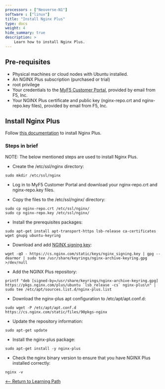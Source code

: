 ```yaml
---
processors : ["Neoverse-N1"]
software : ["linux"]
title: "Install Nginx Plus"
type: docs
weight: 4
hide_summary: true
description: >
    Learn how to install Nginx Plus.
---
```


## Pre-requisites

* Physical machines or cloud nodes with Ubuntu installed.
* An NGINX Plus subscription (purchased or trial)
* root privilege
* Your credentials to the [MyF5 Customer Portal](https://account.f5.com/myf5), provided by email from F5, Inc.
* Your NGINX Plus certificate and public key (nginx-repo.crt and nginx-repo.key files), provided by email from F5, Inc.

## Install Nginx Plus

Follow [this documentation](https://docs.nginx.com/nginx/admin-guide/installing-nginx/installing-nginx-plus/) to install Nginx Plus.

### Steps in brief

NOTE: The below mentioned steps are used to install Nginx Plus.

* Create the /etc/ssl/nginx directory:

```console
sudo mkdir /etc/ssl/nginx
```

* Log in to MyF5 Customer Portal and download your nginx-repo.crt and nginx-repo.key files.

* Copy the files to the /etc/ssl/nginx/ directory:

```console
sudo cp nginx-repo.crt /etc/ssl/nginx/
sudo cp nginx-repo.key /etc/ssl/nginx/
```

* Install the prerequisites packages:

```console
sudo apt-get install apt-transport-https lsb-release ca-certificates wget gnupg ubuntu-keyring
```

* Download and add [NGINX signing key](https://nginx.org/keys/nginx_signing.key?_ga=2.189873707.1437862557.1661841695-1317742238.1661167617):

```console
wget -qO - https://cs.nginx.com/static/keys/nginx_signing.key | gpg --dearmor | sudo tee /usr/share/keyrings/nginx-archive-keyring.gpg >/dev/null
```
* Add the NGINX Plus repository:

```console
printf "deb [signed-by=/usr/share/keyrings/nginx-archive-keyring.gpg] https://pkgs.nginx.com/plus/ubuntu `lsb_release -cs` nginx-plus\n" | sudo tee /etc/apt/sources.list.d/nginx-plus.list
```

* Download the nginx-plus apt configuration to /etc/apt/apt.conf.d:

```console
sudo wget -P /etc/apt/apt.conf.d https://cs.nginx.com/static/files/90pkgs-nginx
```

* Update the repository information:

```console
sudo apt-get update
```

* Install the nginx-plus package:

```console
sudo apt-get install -y nginx-plus
```

* Check the nginx binary version to ensure that you have NGINX Plus installed correctly:

```console
nginx -v
```

[<-- Return to Learning Path](/content/en/cloud/clair/#sections)
